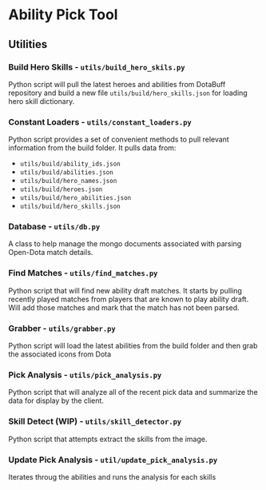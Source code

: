 # Ability Pick Tool

## Utilities

### Build Hero Skills - `utils/build_hero_skils.py`
Python script will pull the latest heroes and abilities from DotaBuff repository and build a new file `utils/build/hero_skills.json` for loading hero skill dictionary.

### Constant Loaders - `utils/constant_loaders.py`
Python script provides a set of convenient methods to pull relevant information from the build folder. It pulls data from:
 - `utils/build/ability_ids.json`
 - `utils/build/abilities.json`
 - `utils/build/hero_names.json`
 - `utils/build/heroes.json`
 - `utils/build/hero_abilities.json`
 - `utils/build/hero_skills.json`

### Database - `utils/db.py`
A class to help manage the mongo documents associated with parsing Open-Dota match details.

### Find Matches - `utils/find_matches.py`
Python script that will find new ability draft matches. It starts by pulling recently played matches from players that are known to play ability draft. Will add those matches and mark that the match has not been parsed.

### Grabber - `utils/grabber.py`
Python script will load the latest abilities from the build folder and then grab the associated icons from Dota

### Pick Analysis - `utils/pick_analysis.py`
Python script that will analyze all of the recent pick data and summarize the data for display by the client.

### Skill Detect (WIP) - `utils/skill_detector.py`
Python script that attempts extract the skills from the image.

### Update Pick Analysis - `util/update_pick_analysis.py`
Iterates throug the abilities and runs the analysis for each skills